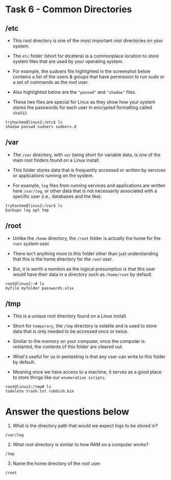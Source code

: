 # Task 6 - Common Directories

## /etc

- This root directory is one of the most important root directories on your system. 

- The `etc` folder (short for etcetera) is a commonplace location to store system files that are used by your operating system. 

- For example, the sudoers file highlighted in the screenshot below contains a list of the users & groups that have permission to run sudo or a set of commands as the root user.

- Also highlighted below are the `"passwd"` and `"shadow"` files. 
- These two files are special for Linux as they show how your system stores the passwords for each user in encrypted formatting called `sha512`.

```           
tryhackme@linux2:/etc$ ls
shadow passwd sudoers sudoers.d
```

## /var

- The `/var` directory, with `var` being short for variable data,  is one of the main root folders found on a Linux install. 
- This folder stores data that is frequently accessed or written by services or applications running on the system. 

- For example, `log` files from running services and applications are written here `/var/log`, or other data that is not necessarily associated with a specific user (i.e., databases and the like).

```           
tryhackme@linux2:/var$ ls
backups log opt tmp
```

## /root

- Unlike the `/home` directory, the `/root` folder is actually the home for the `root` system user. 

- There isn't anything more to this folder other than just understanding that this is the home directory for the `root` user. 
- But, it is worth a mention as the logical presumption is that this user would have their data in a directory such as `/home/root` by default. 

```        
root@linux2:~# ls
myfile myfolder passwords.xlsx
```

## /tmp

- This is a unique root directory found on a Linux install. 
- Short for `temporary`, the `/tmp` directory is volatile and is used to store data that is only needed to be accessed once or twice. 

- Similar to the memory on your computer, once the computer is restarted, the contents of this folder are cleared out.

- What's useful for us in pentesting is that any user can write to this folder by default. 
- Meaning once we have access to a machine, it serves as a good place to store things like our `enumeration scripts`.

```        
root@linux2:/tmp# ls
todelete trash.txt rubbish.bin
```

# Answer the questions below

1. What is the directory path that would we expect logs to be stored in?
```
/var/log
```

2. What root directory is similar to how RAM on a computer works?
```
/tmp
```

3. Name the home directory of the root user
```
/root
```
